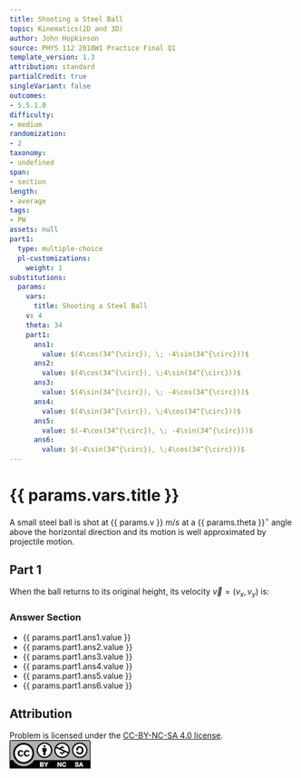```yaml
---
title: Shooting a Steel Ball
topic: Kinematics(2D and 3D)
author: John Hopkinson
source: PHYS 112 2018W1 Practice Final Q1
template_version: 1.3
attribution: standard
partialCredit: true
singleVariant: false
outcomes:
- 5.5.1.0
difficulty:
- medium
randomization:
- 2
taxonomy:
- undefined
span:
- section
length:
- average
tags:
- PW
assets: null
part1:
  type: multiple-choice
  pl-customizations:
    weight: 1
substitutions:
  params:
    vars:
      title: Shooting a Steel Ball
    v: 4
    theta: 34
    part1:
      ans1:
        value: $(4\cos(34^{\circ}), \; -4\sin(34^{\circ}))$
      ans2:
        value: $(4\cos(34^{\circ}), \;4\sin(34^{\circ}))$
      ans3:
        value: $(4\sin(34^{\circ}), \; -4\cos(34^{\circ}))$
      ans4:
        value: $(4\sin(34^{\circ}), \;4\cos(34^{\circ}))$
      ans5:
        value: $(-4\cos(34^{\circ}), \; -4\sin(34^{\circ}))$
      ans6:
        value: $(-4\sin(34^{\circ}), \;4\cos(34^{\circ}))$
---
```

# {{ params.vars.title }}
A small steel ball is shot at {{ params.v }} $m/s$ at a {{ params.theta }}$^{\circ}$ angle above the horizontal direction and its motion is well approximated by projectile motion.

## Part 1

When the ball returns to its original height, its velocity $\overrightarrow{v} = (v_x, v_y)$ is:

### Answer Section

- {{ params.part1.ans1.value }}
- {{ params.part1.ans2.value }}
- {{ params.part1.ans3.value }}
- {{ params.part1.ans4.value }}
- {{ params.part1.ans5.value }}
- {{ params.part1.ans6.value }}

## Attribution

Problem is licensed under the [CC-BY-NC-SA 4.0 license](https://creativecommons.org/licenses/by-nc-sa/4.0/).<br> ![The Creative Commons 4.0 license requiring attribution-BY, non-commercial-NC, and share-alike-SA license.](https://raw.githubusercontent.com/firasm/bits/master/by-nc-sa.png)